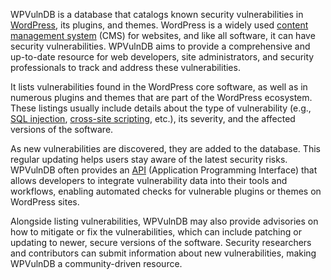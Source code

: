 WPVulnDB is a database that catalogs known security vulnerabilities in [WordPress](), its plugins, and themes. WordPress is a widely used [content management system]() (CMS) for websites, and like all software, it can have security vulnerabilities. WPVulnDB aims to provide a comprehensive and up-to-date resource for web developers, site administrators, and security professionals to track and address these vulnerabilities.

It lists vulnerabilities found in the WordPress core software, as well as in numerous plugins and themes that are part of the WordPress ecosystem. These listings usually include details about the type of vulnerability (e.g., [SQL injection](), [cross-site scripting](), etc.), its severity, and the affected versions of the software.

As new vulnerabilities are discovered, they are added to the database. This regular updating helps users stay aware of the latest security risks. WPVulnDB often provides an [API]() (Application Programming Interface) that allows developers to integrate vulnerability data into their tools and workflows, enabling automated checks for vulnerable plugins or themes on WordPress sites.

Alongside listing vulnerabilities, WPVulnDB may also provide advisories on how to mitigate or fix the vulnerabilities, which can include patching or updating to newer, secure versions of the software. Security researchers and contributors can submit information about new vulnerabilities, making WPVulnDB a community-driven resource.
